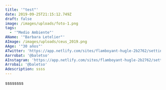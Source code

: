 ```yaml
---
title: '"test"'
date: 2019-09-25T21:15:12.749Z
draft: false
image: /images/uploads/foto-1.png
tags:
  - '"Medio Ambiente"'
AName: '"Barbara Letelier"'
AImage: /images/uploads/ceus_2019.png
AAge: '"30 años"'
ATwitter: 'https://app.netlify.com/sites/flamboyant-hugle-2b2762/settings/identity'
Aarrobat: '@baletso'
AInstagram: 'https://app.netlify.com/sites/flamboyant-hugle-2b2762/settings/identity'
Arrobai: '@baletso'
Adescription: ssss
---
```

ssssssss
